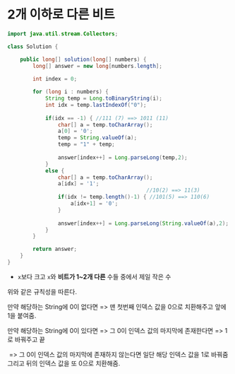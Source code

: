 # 2개 이하로 다른 비트

```java
import java.util.stream.Collectors;

class Solution {

	public long[] solution(long[] numbers) {
		long[] answer = new long[numbers.length];
		
		int index = 0;

		for (long i : numbers) {
			String temp = Long.toBinaryString(i);
			int idx = temp.lastIndexOf("0");
			
			if(idx == -1) { //111 (7) ==> 1011 (11)
				char[] a = temp.toCharArray();
				a[0] = '0';
				temp = String.valueOf(a);				 
				temp = "1" + temp;
				
				answer[index++] = Long.parseLong(temp,2);
			}
			else { 
				char[] a = temp.toCharArray();
				a[idx] = '1';
											//10(2) ==> 11(3) 
				if(idx != temp.length()-1) { //101(5) ==> 110(6)
					a[idx+1] = '0';
				}
				
				answer[index++] = Long.parseLong(String.valueOf(a),2);
			}	
		}

		return answer;
	}
}
```

- `x`보다 크고 `x`와 **비트가 1~2개 다른** 수들 중에서 제일 작은 수



위와 같은 규칙성을 따른다.

만약 해당하는 String에 0이 없다면 => 맨 첫번째 인덱스 값을 0으로 치환해주고 앞에 1을 붙여줌.

만약 해당하는 String에 0이 있다면 => 그 0이 인덱스 값의 마지막에 존재한다면 => 1로 바꿔주고 끝

​															=> 그 0이 인덱스 값의 마지막에 존재하지 않는다면 일단 해당 인덱스 값을 1로 바꿔줌 그리고 뒤의 인덱스 값을 또 0으로 치환해줌.